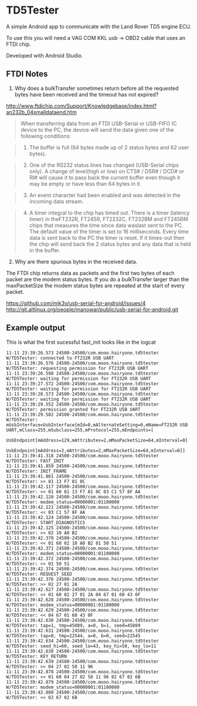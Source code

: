 # TD5Tester

A simple Android app to communicate with the Land Rover TD5 engine ECU.

To use this you will need a VAG COM KKL usb -> OBD2 cable that uses an FTDI chip.

Developed with Android Studio.


## FTDI Notes

1. Why does a bulkTransfer sometimes return before all the requested bytes have been received and the timeout has not expired?

http://www.ftdichip.com/Support/Knowledgebase/index.html?an232b_04smalldataend.htm

> When transferring data from an FTDI USB-Serial or USB-FIFO IC device to the PC, the device will send the data given one of the following conditions:

> 1. The buffer is full (64 bytes made up of 2 status bytes and 62 user bytes).

> 2. One of the RS232 status lines has changed (USB-Serial chips only). A change of level(high or low) on CTS# / DSR# / DCD# or RI# will cause it to pass back the current buffer even though it may be empty or have less than 64 bytes in it.

> 3. An event character had been enabled and was detected in the incoming data stream.

> 4. A timer integral to the chip has timed out. There is a timer (latency timer) in theFT232R, FT245R, FT2232C, FT232BM and FT245BM chips that measures the time since data waslast sent to the PC. The default value of the timer is set to 16 milliseconds. Every time data is sent back to the PC the timer is reset. If it times-out then the chip will send
back the 2 status bytes and any data that is held in the buffer.

2. Why are there spurious bytes in the received data.

The FTDI chip returns data as packets and the first two bytes of each packet are the modem status bytes.  If you do a bulkTransfer larger than the maxPacketSize the modem status bytes are repeated at the start of every packet.

https://github.com/mik3y/usb-serial-for-android/issues/4
http://git.altlinux.org/people/manowar/public/usb-serial-for-android.git


## Example output

This is what the first sucessful fast_init looks like in the logcat

```
11-11 23:39:26.573 24500-24500/com.mooo.hairyone.td5tester W/TD5Tester: connected to FT232R USB UART
11-11 23:39:26.576 24500-24500/com.mooo.hairyone.td5tester W/TD5Tester: requesting permission for FT232R USB UART
11-11 23:39:26.598 24500-24500/com.mooo.hairyone.td5tester W/TD5Tester: waiting for permission for FT232R USB UART
11-11 23:39:27.572 24500-24500/com.mooo.hairyone.td5tester W/TD5Tester: waiting for permission for FT232R USB UART
11-11 23:39:28.573 24500-24500/com.mooo.hairyone.td5tester W/TD5Tester: waiting for permission for FT232R USB UART
11-11 23:39:29.552 24500-24500/com.mooo.hairyone.td5tester W/TD5Tester: permission granted for FT232R USB UART
11-11 23:39:29.582 24500-24500/com.mooo.hairyone.td5tester W/TD5Tester: mUsbInterface=UsbInterface[mId=0,mAlternateSetting=0,mName=FT232R USB UART,mClass=255,mSubclass=255,mProtocol=255,mEndpoints=[
                                                                        UsbEndpoint[mAddress=129,mAttributes=2,mMaxPacketSize=64,mInterval=0]
                                                                        UsbEndpoint[mAddress=2,mAttributes=2,mMaxPacketSize=64,mInterval=0]]
11-11 23:39:41.318 24500-24500/com.mooo.hairyone.td5tester W/TD5Tester: FAST_INIT
11-11 23:39:41.859 24500-24500/com.mooo.hairyone.td5tester W/TD5Tester: INIT_FRAME
11-11 23:39:41.861 24500-24500/com.mooo.hairyone.td5tester W/TD5Tester: >> 81 13 F7 81 0C 
11-11 23:39:42.117 24500-24500/com.mooo.hairyone.td5tester W/TD5Tester: << 01 60 81 13 F7 81 0C 03 C1 57 8F AA 
11-11 23:39:42.120 24500-24500/com.mooo.hairyone.td5tester W/TD5Tester: modem_status=00000001:01100000
11-11 23:39:42.121 24500-24500/com.mooo.hairyone.td5tester W/TD5Tester: << 03 C1 57 8F AA 
11-11 23:39:42.124 24500-24500/com.mooo.hairyone.td5tester W/TD5Tester: START_DIAGNOSTICS
11-11 23:39:42.125 24500-24500/com.mooo.hairyone.td5tester W/TD5Tester: >> 02 10 A0 B2 
11-11 23:39:42.370 24500-24500/com.mooo.hairyone.td5tester W/TD5Tester: << 01 60 02 10 A0 B2 01 50 51 
11-11 23:39:42.371 24500-24500/com.mooo.hairyone.td5tester W/TD5Tester: modem_status=00000001:01100000
11-11 23:39:42.372 24500-24500/com.mooo.hairyone.td5tester W/TD5Tester: << 01 50 51 
11-11 23:39:42.374 24500-24500/com.mooo.hairyone.td5tester W/TD5Tester: REQUEST_SEED
11-11 23:39:42.376 24500-24500/com.mooo.hairyone.td5tester W/TD5Tester: >> 02 27 01 2A 
11-11 23:39:42.627 24500-24500/com.mooo.hairyone.td5tester W/TD5Tester: << 01 60 02 27 01 2A 04 67 01 60 43 0F 
11-11 23:39:42.628 24500-24500/com.mooo.hairyone.td5tester W/TD5Tester: modem_status=00000001:01100000
11-11 23:39:42.629 24500-24500/com.mooo.hairyone.td5tester W/TD5Tester: << 04 67 01 60 43 0F 
11-11 23:39:42.630 24500-24500/com.mooo.hairyone.td5tester W/TD5Tester: tap=1, tmp=45089, a=0, b=1, seed=45089
11-11 23:39:42.631 24500-24500/com.mooo.hairyone.td5tester W/TD5Tester: tap=0, tmp=22544, a=0, b=0, seed=22545
11-11 23:39:42.634 24500-24500/com.mooo.hairyone.td5tester W/TD5Tester: seed_hi=60, seed_lo=43, key_hi=58, key_lo=11
11-11 23:39:42.638 24500-24500/com.mooo.hairyone.td5tester W/TD5Tester: KEY_RETURN
11-11 23:39:42.639 24500-24500/com.mooo.hairyone.td5tester W/TD5Tester: >> 04 27 02 58 11 96 
11-11 23:39:42.878 24500-24500/com.mooo.hairyone.td5tester W/TD5Tester: << 01 60 04 27 02 58 11 96 02 67 02 6B 
11-11 23:39:42.879 24500-24500/com.mooo.hairyone.td5tester W/TD5Tester: modem_status=00000001:01100000
11-11 23:39:42.880 24500-24500/com.mooo.hairyone.td5tester W/TD5Tester: << 02 67 02 6B 
```

